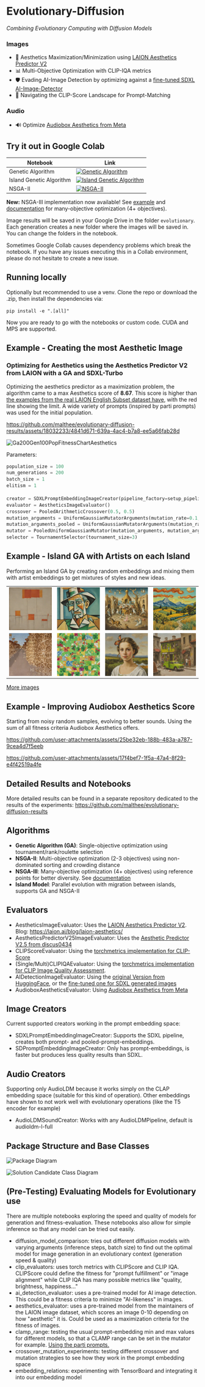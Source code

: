 # Evolutionary-Diffusion
*Combining Evolutionary Computing with Diffusion Models*

### Images
* 🎨 Aesthetics Maximization/Minimization using [LAION Aesthetics Predictor V2](https://github.com/christophschuhmann/improved-aesthetic-predictor)
* 📊 Multi-Objective Optimization with CLIP-IQA metrics
* 🛡️ Evading AI-Image Detection by optimizing against a [fine-tuned SDXL AI-Image-Detector](https://huggingface.co/Organika/sdxl-detector)
* 🧭 Navigating the CLIP-Score Landscape for Prompt-Matching

### Audio
* 🔊 Optimize [Audiobox Aesthetics from Meta](https://github.com/facebookresearch/audiobox-aesthetics)

## Try it out in Google Colab

| Notebook                 | Link                                                                                                                                                                                                          |
|--------------------------|---------------------------------------------------------------------------------------------------------------------------------------------------------------------------------------------------------------|
| Genetic Algorithm        | [![Genetic Algorithm](https://colab.research.google.com/assets/colab-badge.svg)](https://colab.research.google.com/github/malthee/evolutionary-diffusion/blob/main/notebooks/ga_notebook.ipynb)               |
| Island Genetic Algorithm | [![Island Genetic Algorithm](https://colab.research.google.com/assets/colab-badge.svg)](https://colab.research.google.com/github/malthee/evolutionary-diffusion/blob/main/notebooks/island_ga_notebook.ipynb) |
| NSGA-II                  | [![NSGA-II](https://colab.research.google.com/assets/colab-badge.svg)](https://colab.research.google.com/github/malthee/evolutionary-diffusion/blob/main/notebooks/nsga_notebook.ipynb)             |

**New:** NSGA-III implementation now available! See [example](examples/nsga_iii_example.py) and [documentation](evolutionary/algorithms/NSGA_III_README.md) for many-objective optimization (4+ objectives).

Image results will be saved in your Google Drive in the folder `evolutionary`. Each generation
creates a new folder where the images will be saved in. You can change the folders in the notebook.

Sometimes Google Collab causes dependency problems which break the notebook. If you have any issues executing this in a Collab environment, please do not hesitate to create a new issue.

## Running locally
Optionally but recommended to use a venv.
Clone the repo or download the .zip, then install the dependencies via:

`
pip install -e ".[all]" 
`

Now you are ready to go with the notebooks or custom code. CUDA and MPS are supported.

## Example - Creating the most Aesthetic Image

### Optimizing for Aesthetics using the Aesthetics Predictor V2 from LAION with a GA and SDXL-Turbo
Optimizing the aesthetics predictor as a maximization problem, the algorithm came to a max Aesthetics score of **8.67**.
This score is higher than [the examples from the real LAION English Subset dataset have](http://captions.christoph-schuhmann.de/aesthetic_viz_laion_sac+logos+ava1-l14-linearMSE-en-2.37B.html), with the red line showing the limit.
A wide variety of prompts (inspired by parti prompts) was used for the initial population.

https://github.com/malthee/evolutionary-diffusion-results/assets/18032233/4841d671-639a-4ac4-b7a8-ee5a66fab28d  

 ![Ga200Gen100PopFitnessChartAesthetics](https://github.com/malthee/evolutionary-diffusion/assets/18032233/9afe41f2-6ee8-4af0-bed1-2b0a77df6f3e)    


Parameters: 
```python
population_size = 100
num_generations = 200
batch_size = 1
elitism = 1

creator = SDXLPromptEmbeddingImageCreator(pipeline_factory=setup_pipeline, batch_size=batch_size, inference_steps=3)
evaluator = AestheticsImageEvaluator()  
crossover = PooledArithmeticCrossover(0.5, 0.5)
mutation_arguments = UniformGaussianMutatorArguments(mutation_rate=0.1, mutation_strength=2, clamp_range=(-900, 900)) 
mutation_arguments_pooled = UniformGaussianMutatorArguments(mutation_rate=0.1, mutation_strength=0.3, clamp_range=(-8, 8))
mutator = PooledUniformGaussianMutator(mutation_arguments, mutation_arguments_pooled)
selector = TournamentSelector(tournament_size=3)
```

## Example - Island GA with Artists on each Island
Performing an Island GA by creating random embeddings and mixing them with artist embeddings to get mixtures of styles and new ideas.

|    |    |    |    |
| --- | --- | --- | --- |
| ![Mark Rothko chairs](https://github.com/malthee/evolutionary-diffusion-results/blob/main/interesting_images/island_aesthetics/161643_6_0_fitness_5.871.png) | ![Sketching Person Picasso](https://github.com/malthee/evolutionary-diffusion-results/blob/main/interesting_images/island_aesthetics/230414_3_0_fitness_6.594.png) | ![Dali Angles Crazy](https://github.com/malthee/evolutionary-diffusion-results/blob/main/interesting_images/island_aesthetics/154957_4_0_fitness_5.895.png) | ![Landscape Van Gogh](https://github.com/malthee/evolutionary-diffusion-results/blob/main/interesting_images/island_aesthetics/163139_6_0_fitness_6.788.png) |  
| ![Character Walls Unique](https://github.com/malthee/evolutionary-diffusion-results/blob/main/interesting_images/island_aesthetics/193932_8_0_fitness_4.660.png) | ![Pattern Colorful](https://github.com/malthee/evolutionary-diffusion-results/blob/main/interesting_images/island_aesthetics/194326_6_0_fitness_4.825.png) | ![Woman Butterfly Landscape](https://github.com/malthee/evolutionary-diffusion-results/blob/main/interesting_images/island_aesthetics/055009_5_0_fitness_7.375.png) | ![Green Car City](https://github.com/malthee/evolutionary-diffusion-results/blob/main/interesting_images/island_aesthetics/054934_8_0_fitness_6.767.png)

[More images](https://github.com/malthee/evolutionary-diffusion-results/tree/main/interesting_images)

## Example - Improving Audiobox Aesthetics Score
Starting from noisy random samples, evolving to better sounds. Using the sum of all fitness criteria Audiobox Aesthetics offers.

https://github.com/user-attachments/assets/25be32eb-188b-483a-a787-9cea4d7f5eeb 

https://github.com/user-attachments/assets/17f4bef7-1f5a-47a4-8f29-e4f42519a4fe

## Detailed Results and Notebooks
More detailed results can be found in a separate repository dedicated to the results of the experiments:
https://github.com/malthee/evolutionary-diffusion-results

## Algorithms
* **Genetic Algorithm (GA)**: Single-objective optimization using tournament/rank/roulette selection
* **NSGA-II**: Multi-objective optimization (2-3 objectives) using non-dominated sorting and crowding distance
* **NSGA-III**: Many-objective optimization (4+ objectives) using reference points for better diversity. See [documentation](evolutionary/algorithms/NSGA_III_README.md)
* **Island Model**: Parallel evolution with migration between islands, supports GA and NSGA-II

## Evaluators
* AestheticsImageEvaluator: Uses the [LAION Aesthetics Predictor V2](https://github.com/christophschuhmann/improved-aesthetic-predictor). Blog: https://laion.ai/blog/laion-aesthetics/
* AestheticsPredictorV25ImageEvaluator: Uses the [Aesthetic Predictor V2.5 from discus0434](https://github.com/discus0434/aesthetic-predictor-v2-5)
* CLIPScoreEvaluator: Using the [torchmetrics implementation for CLIP-Score](https://lightning.ai/docs/torchmetrics/stable/multimodal/clip_score.html)
* (Single/Multi)CLIPIQAEvaluator: Using the [torchmetrics implementation for CLIP Image Quality Assessment](https://lightning.ai/docs/torchmetrics/stable/multimodal/clip_iqa.html).
* AIDetectionImageEvaluator: Using the [original Version from HuggingFace](https://huggingface.co/umm-maybe/AI-image-detector), or the [fine-tuned one for SDXL generated images](https://huggingface.co/Organika/sdxl-detector)
* AudioboxAestheticsEvaluator: Using [Audiobox Aesthetics from Meta](https://github.com/facebookresearch/audiobox-aesthetics)

## Image Creators
Current supported creators working in the prompt embedding space:
* SDXLPromptEmbeddingImageCreator: Supports the SDXL pipeline, creates both prompt- and pooled-prompt-embeddings.
* SDPromptEmbeddingImageCreator: Only has prompt-embeddings, is faster but produces less quality results than SDXL.

## Audio Creators
Supporting only AudioLDM because it works simply on the CLAP embedding space (suitable for this kind of operation). Other embeddings have shown to not work well with evolutionary operations (like the T5 encoder for example) 
* AudioLDMSoundCreator: Works with any AudioLDMPipeline, default is audioldm-l-full

## Package Structure and Base Classes
![Package Diagram](https://github.com/malthee/evolutionary-diffusion/assets/18032233/4943b577-faa9-45ce-8f8a-b781e65734be)

![Solution Candidate Class Diagram](https://github.com/malthee/evolutionary-diffusion/assets/18032233/3f334c9c-b5b2-4ecc-914f-485e89fada32)

## (Pre-Testing) Evaluating Models for Evolutionary use
There are multiple notebooks exploring the speed and quality of models for generation and fitness-evaluation. 
These notebooks also allow for simple inference so that any model can be tried out easily.

* diffusion_model_comparison: tries out different diffusion models with varying arguments (inference steps, batch size) to find out the optimal model for image generation in an evolutionary context (generation speed & quality)
* clip_evaluators: uses torch metrics with CLIPScore and CLIP IQA. CLIPScore could define the fitness for "prompt fulfillment" or "image alignment" while CLIP IQA has many possible metrics like "quality, brightness, happiness..."
* ai_detection_evaluator: uses a pre-trained model for AI image detection. This could be a fitness criteria to minimize "AI-likeness" in images.
* aesthetics_evaluator: uses a pre-trained model from the maintainers of the LAION image dataset, which scores an image 0-10 depending on how "aesthetic" it is. Could be used as a maximization criteria for the fitness of images.
* clamp_range: testing the usual prompt-embedding min and max values for different models, so that a CLAMP range can be set in the mutator for example. [Using the parti prompts.](https://github.com/rromb/parti-prompts)
* crossover_mutation_experiments: testing different crossover and mutation strategies to see how they work in the prompt embedding space
* embedding_relations: experimenting with TensorBoard and integrating it into our embedding model
